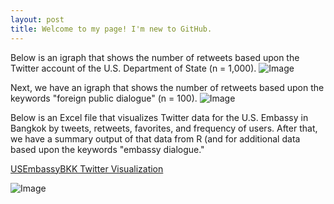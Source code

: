```yaml
---
layout: post
title: Welcome to my page! I'm new to GitHub.
---
```

Below is an igraph that shows the number of retweets based upon the Twitter account of the U.S. Department of State (n = 1,000).
![Image](https://raw.githubusercontent.com/MarcusMMS/marcusmms.github.io/master/_posts/State%20Department%20igraph.png)

Next, we have an igraph that shows the number of retweets based upon the keywords "foreign public dialogue" (n = 100).
![Image](https://raw.githubusercontent.com/MarcusMMS/marcusmms.github.io/master/Keyword%20-%20Foreign%20Public%20Dialogue.png)

Below is an Excel file that visualizes Twitter data for the U.S. Embassy in Bangkok by tweets, retweets, favorites, and frequency of users. After that, we have a summary output of that data from R (and for additional data based upon the keywords "embassy dialogue."

[USEmbassyBKK Twitter Visualization](https://github.com/MarcusMMS/marcusmms.github.io/blob/master/_posts/Visualize%202.xlsx)

![Image](https://raw.githubusercontent.com/MarcusMMS/marcusmms.github.io/master/_posts/GetOldTweets%20Summary.png)









